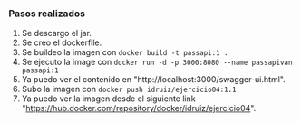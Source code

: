 ### Pasos realizados

  1. Se descargo el jar.
  2. Se creo el dockerfile.
  3. Se buildeo la imagen con `docker build -t passapi:1 .`
  4. Se ejecuto la image con `docker run -d -p 3000:8080 --name passapivan passapi:1`
  5. Ya puedo ver el contenido en "http://localhost:3000/swagger-ui.html".
  6. Subo la imagen con `docker push idruiz/ejercicio04:1.1`
  7. Ya puedo ver la imagen desde el siguiente link "https://hub.docker.com/repository/docker/idruiz/ejercicio04".